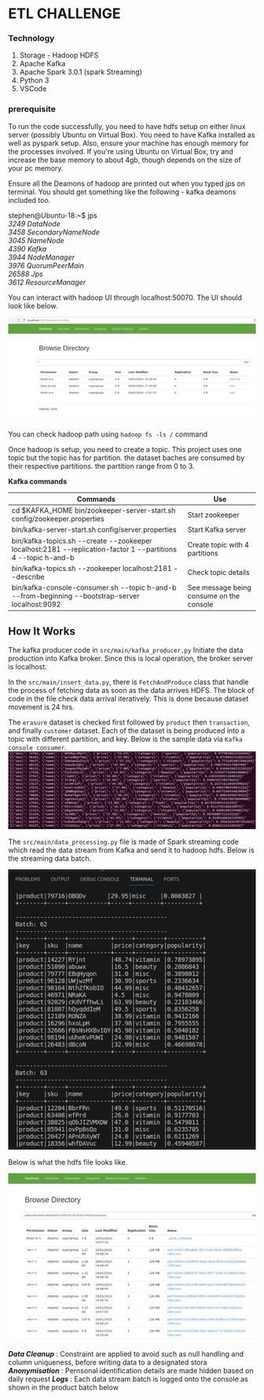 # ETL CHALLENGE

### Technology

1. Storage - Hadoop HDFS
2. Apache Kafka
3. Apache Spark 3.0.1 (spark Streaming)
4. Python 3
5. VSCode

### prerequisite
To run the code successfully, you need to have hdfs setup on either linux server (possibly Ubuntu on Virtual Box). You need to have Kafka installed as well as pyspark setup. Also, ensure your machine has enough memory for the processes involved. If you're using Ubuntu on Virtual Box, try and increase the base memory to about 4gb, though depends on the size of your pc memory.

Ensure all the Deamons of hadoop are printed out when you typed jps on terminal. You should get something like the following - kafka deamons included too.

stephen@Ubuntu-18:~$ jps  
_3249 DataNode_  
_3458 SecondaryNameNode_  
_3045 NameNode_  
_4390 Kafka_  
_3944 NodeManager_  
_3976 QuorumPeerMain_  
_26588 Jps_  
_3612 ResourceManager_

You can interact with hadoop UI through localhost:50070. The UI should look like below.

![alt hadoop ui](resources/img/hadoop_ui.png "hadoop_ui.png")

You can check hadoop path using ```hadoop fs -ls /``` command

Once hadoop is setup, you need to create a topic. This project uses one topic but the topic has for partition.
the dataset baches are consumed by their respective partitions. the partition range from 0 to 3.

**Kafka commands**

|Commands      |Use|
|--------------|---|
|cd $KAFKA_HOME bin/zookeeper-server-start.sh config/zookeeper.properties| Start zookeeper|
|bin/kafka-server-start.sh config/server.properties|Start Kafka server|
|bin/kafka-topics.sh --create --zookeeper localhost:2181 --replication-factor 1 --partitions 4 --topic h-and-b|Create topic with 4 partitions|
|bin/kafka-topics.sh --zookeeper localhost:2181 --describe|Check topic details|
|bin/kafka-console-consumer.sh --topic h-and-b --from-beginning --bootstrap-server localhost:9092|See message being consume on the console|


## How It Works
The kafka producer code in ``src/main/kafka_producer.py`` Initiate the data production into Kafka broker. Since this is local operation, the broker server is localhost.   

In the ``src/main/insert_data.py``, there is ``FetchAndProduce`` class that handle the process of fetching data as soon as the data arrives HDFS. The block of code in the file check data arrival iteratively. This is done because dataset movement is 24 hrs.   

The ``erasure`` dataset is checked first followed by ``product`` then ``transaction``, and finally ``customer`` dataset. Each of the dataset is being produced into a topic with different partition, and key. Below is the sample data via ``Kafka console consumer``.
![alt kafka consumer output](resources/img/kafka_consumer_output.png "kafka_consumer_output.png")   

The ``src/main/data_processing.py`` file is made of Spark streaming code which read the data stream from Kafka and send it to hadoop hdfs. Below is the streaming data batch.

![alt product batch](resources/img/product_batch.png "product_batch.png")   

Below is what the hdfs file looks like.

![alt hadoop file](resources/img/hadoop_transaction_file.png "transaction_data.png") 

***Data Cleanup*** : Constraint are applied to avoid such as null handling and column uniqueness, before writing data to a designated stora
***Anonymisation*** : Pernsonal identification details are made hidden based on daily request 
***Logs*** : Each data stream batch is logged onto the console as shown in the product batch below

